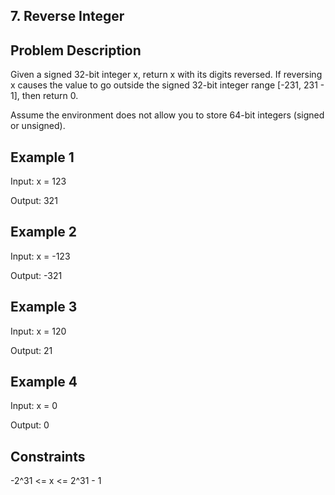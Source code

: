 ## 7. Reverse Integer
## Problem Description

Given a signed 32-bit integer x, return x with its digits reversed. If reversing x causes the value to go outside the signed 32-bit integer range [-231, 231 - 1], then return 0.

Assume the environment does not allow you to store 64-bit integers (signed or unsigned).

## Example 1

Input: x = 123

Output: 321

## Example 2

Input: x = -123

Output: -321

## Example 3

Input: x = 120

Output: 21

## Example 4

Input: x = 0

Output: 0

## Constraints

-2^31 <= x <= 2^31 - 1
